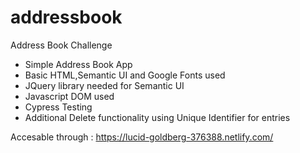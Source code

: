 # addressbook
Address Book Challenge

- Simple Address Book App  
- Basic HTML,Semantic UI and Google Fonts used  
- JQuery library needed for Semantic UI  
- Javascript DOM used
- Cypress Testing  
- Additional Delete functionality using Unique Identifier for entries  

Accesable through : https://lucid-goldberg-376388.netlify.com/
